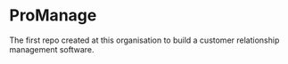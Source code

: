 # ProManage
The first repo created at this organisation to build a customer relationship management software.
